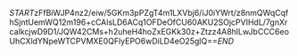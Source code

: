 $START$zFfBiWJP4nz2/eiw/5GKm3pPZgT4m1LXVbj6/iJ0iYWrt/z8nmQWqCqfhSjntUemWQ12m196+cCAlsLD6ACq1OFDeOfCU60AKU2SOjcPVIHdL/7gnXrcaIkcjwD9D1/JQW42CMs+h2uheH4hoZxEGKk30z+Ztzz4A8hlLwJbCCC6eoUhCXldYNpeWTCPVMXE0QFlyEPO6wDiLD4eO25glQ==$END$